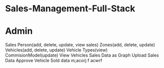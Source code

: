 # Sales-Management-Full-Stack

# Admin

Sales Person(add, delete, update, view sales)
Zones(add, delete, update)
Vehicles(add, delete, update)
Vehicle Types(view)
CommisionModel(update)
View Vehicles Sales Data as Graph
Upload Sales Data
Approve Vehicle Sold data
m;acorj f
acwrf 
